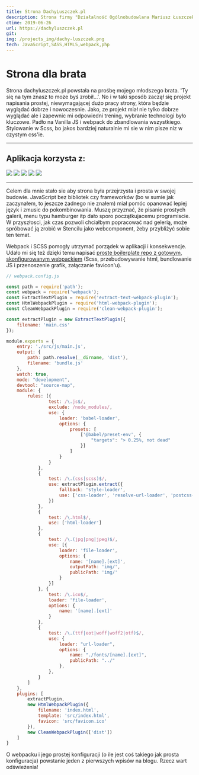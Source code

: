 ```yaml
---
title: Strona DachyLuszczek.pl
description: Strona firmy "Działalność Ogólnobudowlana Mariusz Łuszczek". Prosta strona napisana w Vanilla JS oraz zbudowana i zoptymalizowana przy pomocy webpacka.
ctime: 2019-06-26
url: https://dachyluszczek.pl
git: 
img: /projects_img/dachy-luszczek.png
tech: JavaScript,SASS,HTML5,webpack,php
---
```


# Strona dla brata

Strona dachyluszczek.pl powstała na prośbę mojego młodszego brata. 'Ty się na tym znasz to moze byś zrobił...'. No i w taki sposób zaczął się projekt napisania prostej, niewymagającej dużo pracy strony, która będzie wyglądać dobrze i nowoczesnie. Jako, ze projekt miał nie tylko dobrze wyglądać ale i zapewnic mi odpowiedni trening, wybranie technologi było kluczowe. Padło na Vanilla JS i webpack do zbandlowania wszystkiego. Stylowanie w Scss, bo jakos bardziej naturalnie mi sie w nim pisze niz w czystym css'ie.

---
## Aplikacja korzysta z:
<div class="md_icons_wrapper">
<img src="/icons/HTML5.png" "HTML5" class="md_icon">
<img src="/icons/SASS.png" "Scss" class="md_icon">
<img src="/icons/JavaScript.png" "JavaScript" class="md_icon">
<img src="/icons/webpack.png" "Webpack" class="md_icon">
<img src="/icons/php.png" "PHP" class="md_icon">
</div>

---

Celem dla mnie stało sie aby strona była przejrzysta i prosta w swojej budowie. JavaScript bez bibliotek czy frameworków (bo w sumie jak zaczynałem, to jeszcze żadnego nie znałem) miał pomóc opanować lepiej język i zmusic do pokombinowania. Muszę przyznać, że pisanie prostych galerii, menu typu hamburger itp dało sporo początkujacemu programiscie. W przyszłosci, jak czas pozwoli chciałbym popracować nad gelerią, może spróbować ją zrobić w Stencilu jako webcomponent, żeby przybliżyć sobie ten temat.

Webpack i SCSS pomogły utrzymać porządek w aplikacji i konsekwencje. Udało mi się też dzięki temu napisać [proste boilerplate repo z gotowym, skonfigurowanym webpackiem](https://github.com/sebastianluszczek/webpack_config_boilerplate) (Scss, przebudowywanie html, bundlowanie JS i przenoszenie grafik, załączanie favicon'u).

```javascript
// webpack.config.js

const path = require('path');
const webpack = require('webpack');
const ExtractTextPlugin = require('extract-text-webpack-plugin');
const HtmlWebpackPlugin = require('html-webpack-plugin');
const CleanWebpackPlugin = require('clean-webpack-plugin');

const extractPlugin = new ExtractTextPlugin({
    filename: 'main.css'
});

module.exports = {
    entry: './src/js/main.js',
    output: {
        path: path.resolve(__dirname, 'dist'),
        filename: 'bundle.js'
    },
    watch: true,
    mode: "development",
    devtool: "source-map",
    module: {
        rules: [{
                test: /\.js$/,
                exclude: /node_modules/,
                use: {
                    loader: 'babel-loader',
                    options: {
                        presets: [
                            ['@babel/preset-env', {
                                "targets": "> 0.25%, not dead"
                            }]
                        ]
                    }
                }
            },
            {
                test: /\.(css|scss)$/,
                use: extractPlugin.extract({
                    fallback: 'style-loader',
                    use: ['css-loader', 'resolve-url-loader', 'postcss-loader', 'sass-loader']
                })
            },
            {
                test: /\.html$/,
                use: ['html-loader']
            },
            {
                test: /\.(jpg|png|jpeg)$/,
                use: [{
                    loader: 'file-loader',
                    options: {
                        name: '[name].[ext]',
                        outputPath: 'img/',
                        publicPath: 'img/'
                    }
                }]
            }, {
                test: /\.ico$/,
                loader: 'file-loader',
                options: {
                    name: '[name].[ext]'
                }
            },
            {
                test: /\.(ttf|eot|woff|woff2|otf)$/,
                use: {
                    loader: "url-loader",
                    options: {
                        name: "./fonts/[name].[ext]",
                        publicPath: "../"
                    },
                },
            }
        ]
    },
    plugins: [
        extractPlugin,
        new HtmlWebpackPlugin({
            filename: 'index.html',
            template: 'src/index.html',
            favicon: 'src/favicon.ico'
        }),
        new CleanWebpackPlugin(['dist'])
    ]
}
```

O webpacku i jego prostej konfiguracji (o ile jest coś takiego jak prosta konfiguracja) powstanie jeden z pierwszych wpisów na blogu. Rzecz wart odświeżenia!